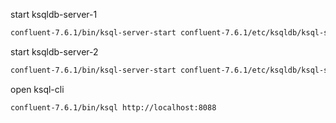 


start ksqldb-server-1
```bash
confluent-7.6.1/bin/ksql-server-start confluent-7.6.1/etc/ksqldb/ksql-server-1.properties
```

start ksqldb-server-2
```bash
confluent-7.6.1/bin/ksql-server-start confluent-7.6.1/etc/ksqldb/ksql-server-2.properties
```


open ksql-cli
```bash
confluent-7.6.1/bin/ksql http://localhost:8088
```
